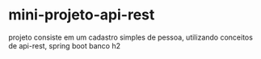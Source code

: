﻿# mini-projeto-api-rest
projeto consiste em um cadastro simples de pessoa, utilizando conceitos de api-rest, spring boot banco h2
